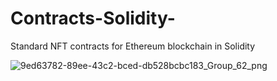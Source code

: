 # Contracts-Solidity-
Standard NFT contracts for Ethereum blockchain in Solidity


![9ed63782-89ee-43c2-bced-db528bcbc183_Group_62_png](https://user-images.githubusercontent.com/91721136/147558748-ef1a5cca-fd34-46ae-930e-f4df34b90bd8.png)
